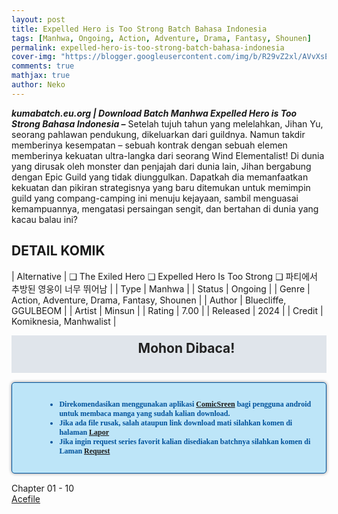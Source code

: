 ```yaml
---
layout: post
title: Expelled Hero is Too Strong Batch Bahasa Indonesia 
tags: [Manhwa, Ongoing, Action, Adventure, Drama, Fantasy, Shounen]
permalink: expelled-hero-is-too-strong-batch-bahasa-indonesia
cover-img: "https://blogger.googleusercontent.com/img/b/R29vZ2xl/AVvXsEir_VsHsW1aMtwkn6-BZ2WpoBBr_8MWTGVscx4Sp7elGksGEoT5MUwooqj0HKcBZY75QLrv-1VXTFGr6fBT7jYk1_EVzHgkFE6r5535uQnaY786GK-L_uCJ8xuSt-e6UzJaJP6t9GWECI7t1NdjrlNx-mEO0WnQ-UOxGTmqnwL64dXRLTVZrlJw8p9uInRk/s608/Expelled-Hero-is-Too-Strong-VOLUME-001-HEADER.jpg"
comments: true
mathjax: true
author: Neko
---
```




**<em>kumabatch.eu.org | Download Batch Manhwa Expelled Hero is Too Strong Bahasa Indonesia –</em>** Setelah tujuh tahun yang melelahkan, Jihan Yu, seorang pahlawan pendukung, dikeluarkan dari guildnya. Namun takdir memberinya kesempatan – sebuah kontrak dengan sebuah elemen memberinya kekuatan ultra-langka dari seorang Wind Elementalist! Di dunia yang dirusak oleh monster dan penjajah dari dunia lain, Jihan bergabung dengan Epic Guild yang tidak diunggulkan. Dapatkah dia memanfaatkan kekuatan dan pikiran strategisnya yang baru ditemukan untuk memimpin guild yang compang-camping ini menuju kejayaan, sambil menguasai kemampuannya, mengatasi persaingan sengit, dan bertahan di dunia yang kacau balau ini?

## DETAIL KOMIK

| Alternative | ❑ The Exiled Hero  ❑ Expelled Hero Is Too Strong  ❑ 파티에서 추방된 영웅이 너무 뛰어남 |
| Type | Manhwa |
| Status | Ongoing |
| Genre | Action, Adventure, Drama, Fantasy, Shounen |
| Author | Bluecliffe, GGULBEOM |
| Artist | Minsun |
| Rating | 7.00 |
| Released | 2024 |
| Credit  | Komiknesia, Manhwalist |

<h2 style="background-attachment: initial; background-clip: initial; background-color: #e0e5eb; background-origin: initial; background-position: 12px 1px; background-repeat: no-repeat; background-size: initial; color: #222222; line-height: 22px; margin: 5px 0px; min-height: 38px; padding: 10px 12px 12px 68px; text-align: center;"> 
Mohon Dibaca!</h2>

<div style="-moz-border-radius: 15px; -moz-box-shadow: 0 0 5px #888; -webkit-border-radius: 15px; -webkit-box-shadow: 0 0 5px #888; background-attachment: initial; background-clip: initial; background-color: #bde5f8; background-origin: initial; background-position: 10px 50%; background-repeat: no-repeat; background-size: initial; background: #bde5f8 url(&quot;https://sites.google.com/site/problogiz/my-icon/info.png&quot;) no-repeat 10px center; border-radius: 5px; border: 1px solid; box-shadow: rgb(136, 136, 136) 0px 0px 5px; color: #00529b; font: bold 12px verdana; margin: 15px 0px; padding: 15px 20px 15px 55px; "> 
<ul>
  <li>Direkomendasikan menggunakan aplikasi <a href="https://play.google.com/store/apps/details?id=com.viewer.comicscreen">ComicSreen</a> bagi pengguna android untuk membaca manga yang sudah kalian download.</li>
  <li>Jika ada file rusak, salah ataupun link download mati silahkan komen di halaman <a href="https://kumabatch.github.io/lapor/">Lapor</a></li>
  <li>Jika ingin request series favorit kalian disediakan batchnya silahkan komen di Laman <a href="https://kumabatch.github.io/request/">Request</a></li>
</ul>
</div>


Chapter 01 - 10<br>
<a href="http://ouo.io/qs/OzRuKBTK?s=https://acefile.co/f/106540266/kumabatch-expelled-hero-is-too-strong-chapter-01-10-zip">Acefile</a>
